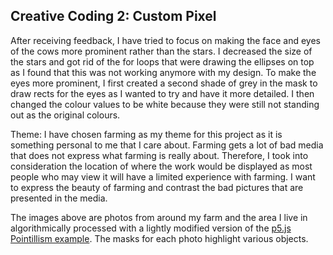 ## Creative Coding 2: Custom Pixel

After receiving feedback, I have tried to focus on making the face and eyes of the cows more prominent rather than the stars. I decreased the size of the stars and got rid of the for loops that were drawing the ellipses on top as I found that this was not working anymore with my design. To make the eyes more prominent, I first created a second shade of grey in the mask to draw rects for the eyes as I wanted to try and have it more detailed. I then changed the colour values to be white because they were still not standing out as the original colours. 

Theme:
I have chosen farming as my theme for this project as it is something personal to me that I care about. Farming gets a lot of bad media that does not express what farming is really about. Therefore, I took into consideration the location of where the work would be displayed as most people who may view it will have a limited experience with farming. I want to express the beauty of farming and contrast the bad pictures that are presented in the media.

The images above are photos from around my farm and the area I live in algorithmically processed with a lightly modified version of the [p5.js Pointillism example](https://p5js.org/examples/image-pointillism.html). The masks for each photo highlight various objects.
